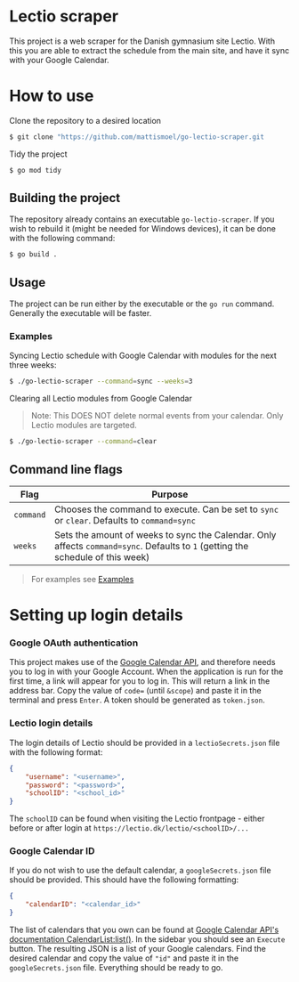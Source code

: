 # Lectio scraper

This project is a web scraper for the Danish gymnasium site Lectio. With this you are able to extract the schedule from the main site, and have it sync with your Google Calendar.


# How to use

Clone the repository to a desired location

```bash
$ git clone "https://github.com/mattismoel/go-lectio-scraper.git
```

Tidy the project

```bash
$ go mod tidy
```

## Building the project

The repository already contains an executable `go-lectio-scraper`. If you wish to rebuild it (might be needed for Windows devices), it can be done with the following command:
```bash
$ go build .
```

## Usage

The project can be run either by the executable or the `go run` command. Generally the executable will be faster.

### Examples 

Syncing Lectio schedule with Google Calendar with modules for the next three weeks:

```bash
$ ./go-lectio-scraper --command=sync --weeks=3
```


Clearing all Lectio modules from Google Calendar
> Note: This DOES NOT delete normal events from your calendar. Only Lectio modules are targeted.

```bash
$ ./go-lectio-scraper --command=clear
```

## Command line flags

| Flag      | Purpose                                                                                                                         |
|-----------|---------------------------------------------------------------------------------------------------------------------------------|
| `command` | Chooses the command to execute. Can be set to `sync` or `clear`. Defaults to `command=sync`                                     | 
| `weeks`   | Sets the amount of weeks to sync the Calendar. Only affects `command=sync`. Defaults to `1` (getting the schedule of this week) |

> For examples see [Examples](https://github.com/mattismoel/go-lectio-scraper#examples)

# Setting up login details

### Google OAuth authentication

This project makes use of the [Google Calendar API](google.golang.org/api/calendar/v3), and therefore needs you to log in with your Google Account. When the application is run for the first time, a link will appear for you to log in. This will return a link in the address bar. Copy the value of `code=` (until `&scope`) and paste it in the terminal and press `Enter`. A token should be generated as `token.json`.


### Lectio login details

The login details of Lectio should be provided in a `lectioSecrets.json` file with the following format:

```json
{
    "username": "<username>",
    "password": "<password>",
    "schoolID": "<school_id>"
}
```

The `schoolID` can be found when visiting the Lectio frontpage - either before or after login at `https://lectio.dk/lectio/<schoolID>/...` 


### Google Calendar ID

If you do not wish to use the default calendar, a `googleSecrets.json` file should be provided. This should have the following formatting:

```json
{
    "calendarID": "<calendar_id>"
}
```

The list of calendars that you own can be found at [Google Calendar API's documentation CalendarList:list()](https://developers.google.com/calendar/api/v3/reference/calendarList/list). In the sidebar you should see an `Execute` button. The resulting JSON is a list of your Google calendars. Find the desired calendar and copy the value of `"id"` and paste it in the `googleSecrets.json` file. Everything should be ready to go.

